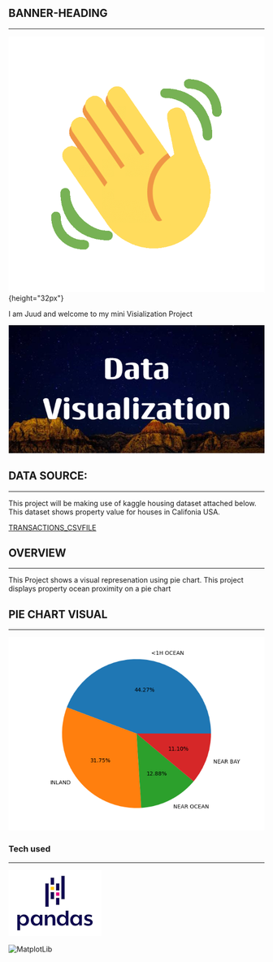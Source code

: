 




## BANNER-HEADING
***



![Hello](img/Wave.gif){height="32px"}

I am Juud and welcome to my mini Visialization Project


![Banner](img/Data_Visualization.png)

## DATA SOURCE:
***

This project will be making use of kaggle housing dataset attached below. This dataset shows property value for houses in Califonia USA.

[TRANSACTIONS_CSVFILE](https://www.kaggle.com/datasets/camnugent/california-housing-prices)


## OVERVIEW

***

This Project shows a visual represenation using pie chart.
This project displays property ocean proximity on a pie chart




## PIE CHART VISUAL

***

![Piechart](img/output.png)


### Tech used

***




![Pandas](img/pandas.png)

![MatplotLib](https://matplotlib.org/stable/_images/sphx_glr_logos2_001.png)



